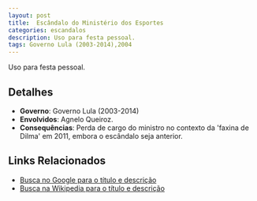 ```yaml
---
layout: post
title:  Escândalo do Ministério dos Esportes
categories: escandalos
description: Uso para festa pessoal.
tags: Governo Lula (2003-2014),2004
---
```


Uso para festa pessoal.

## Detalhes
- **Governo**: Governo Lula (2003-2014)
- **Envolvidos**: Agnelo Queiroz.
- **Consequências**: Perda de cargo do ministro no contexto da 'faxina de Dilma' em 2011, embora o escândalo seja anterior.

## Links Relacionados
- [Busca no Google para o título e descrição](https://www.google.com/search?q=Esc%C3%A2ndalo%20do%20Minist%C3%A9rio%20dos%20Esportes%20Uso%20para%20festa%20pessoal.%20Governo%20Lula%20%282003-2014%29)
- [Busca na Wikipedia para o título e descrição](https://en.wikipedia.org/w/index.php?search=Esc%C3%A2ndalo%20do%20Minist%C3%A9rio%20dos%20Esportes%20Uso%20para%20festa%20pessoal.%20Governo%20Lula%20%282003-2014%29)
